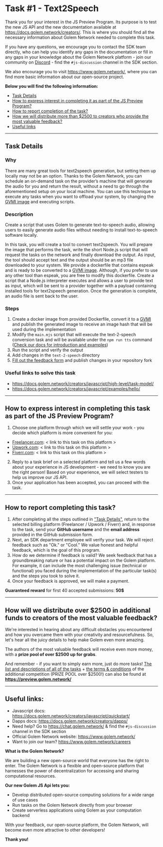 # Task #1 - Text2Speech

Thank you for your interest in the JS Preview Program. Its purpose is to test the new JS API and the new documentation 
available at https://docs.golem.network/creators/. This is where you should find all the necessary information about 
Golem Network needed to complete this task. 

If you have any questions, we encourage you to contact the SDK team directly, who can help you identify any gaps 
in the documentation or fill in any gaps in your knowledge about the Golem Network platform - join our community on 
[Discord](https://chat.golem.network/) - find the `#js-discussion` channel in the SDK section. 

We also encourage you to visit https://www.golem.network/, where you can find more basic information about our open-source project.

**Below you will find the following information:**

- [Task Details](#task-details)
- [How to express interest in completing it as part of the JS Preview Program?](#how-to-express-interest-in-completing-this-task-as-part-of-the-js-preview-program)
- [How to report completion of the task?](#how-to-report-completing-this-task)
- [How we will distribute more than $2500 to creators who provide the most valuable feedback?](#how-will-we-distribute-over-2500-in-additional-funds-to-creators-of-the-most-valuable-feedback)
- [Useful links](#useful-links-)

---

## Task Details


### Why

There are many great tools for text2speech generation, but setting them up locally may not be an option. Thanks to the Golem Network, you can schedule an on-demand task on the provider’s machine that will generate the audio for you and return the result, without a need to go through the aforementioned setup on your local machine. You can use this technique to execute any tasks when you want to offload your system, by changing the [GVMI image](https://handbook.golem.network/requestor-tutorials/vm-runtime/convert-a-docker-image-into-a-golem-image) and executing scripts.

### Description

Create a script that uses Golem to generate text-to-speech audio, allowing users to easily generate audio files without 
needing to install text-to-speech software locally. 

In this task, you will create a tool to convert text2speech. 
You will prepare the image that performs the task, write the short Node.js script that will request the tasks on the network and finally download the output. 
As input, the tool should accept text and the output should be an mp3 file downloaded to your system. 
We provide a dockerfile that contains espeak and is ready to be converted to a [GVMI image](https://handbook.golem.network/requestor-tutorials/vm-runtime/convert-a-docker-image-into-a-golem-image). 
Although, if you prefer to use any other tool than espeak, you are free to modify this dockerfile. 
Create a script that a Node.js interpreter executes and allows a user to provide text as input, which will be sent to 
a provider together with a payload containing installed tools for text2speech generation.
Once the generation is complete, an audio file is sent back to the user.

### Steps

1. Create a docker image from provided Dockerfile, convert it to a [GVMI](https://handbook.golem.network/requestor-tutorials/vm-runtime/convert-a-docker-image-into-a-golem-image) and publish the generated image to receive an image hash that will be used during the implementation
2. Modify the `main.mjs` script that will execute the text-2-speech conversion task and will be available under the `npm run tts` command ([Check our docs for introduction and examples](https://docs.golem.network/creators/javascript/high-level/))
3. Run the script and verify the output 
4. Add changes in the `text-2-speech` directory
5. [Fill out the feedback form](./FEEDBACK.md) and publish changes in your repository fork


### Useful links to solve this task

- https://docs.golem.network/creators/javascript/high-level/task-model/
- https://docs.golem.network/creators/javascript/examples/hello/

---

## How to express interest in completing this task as part of the JS Preview Program?

1. Choose one platform through which we will settle your work - you decide which platform is more convenient for you:
  - [Freelancer.com](https://freelancer.com): < link to this task on this platform >
  - [Upwork.com](https://upwork.com): < link to this task on this platform >
  - [Fiverr.com](https://fiverr.com): < link to this task on this platform >

2. Reply to a task brief on a selected platform and tell us a few words about your experience in JS development - we need to know you are the right person! Based on your experience, we will select testers to help us improve our JS API.
3. Once your application has been accepted, you can proceed with the task.

---

## How to report completing this task?

1. After completing all the steps outlined in ["Task Details"](#task-details), return to the selected billing platform (Freelancer / Upwork / Fiverr) and, in response to the task, send your **GitHub username** and the **email address** provided in the GitHub submission form.
2. Next, an SDK department employee will verify your task. We will reject feedback such as "Ok." or "Cool." We value honest and helpful feedback, which is the goal of this program.
3. How do we determine if feedback is valid? We seek feedback that has a groundbreaking nature or has a potential impact on the Golem platform. For example, it can include the most challenging issue (technical or functional) you faced during the implementation of the particular task(s) and the steps you took to solve it.
4. Once your feedback is approved, we will make a payment.

**Guaranteed reward** for first 40 accepted submissions: **50$**

---

## How will we distribute over $2500 in additional funds to creators of the most valuable feedback?

We're interested in hearing about any difficult obstacles you encountered and how you overcame them with your creativity 
and resourcefulness. So, let's hear all the juicy details to help make Golem even more amazing. 

The authors of the most valuable feedback will receive even more money, with a **prize pool of over $2500 up for grabs**.

And remember - if you want to simply earn more, just do more tasks! 
[The list and descriptions of all of the tasks](../../README.md#available-tasks) + [the terms & conditions](../../TERMS_AND_CONDITIONS.md) of the additional competition (PRIZE POOL over $2500!) 
can also be found at **https://preview.golem.network/**

---

## Useful links:

- Javascript docs: https://docs.golem.network/creators/javascript/quickstart/
- Dapps docs: https://docs.golem.network/creators/dapps/ 
- Need help? Go to https://chat.golem.network/ & find the `#js-discussion` channel in the SDK section
- Official Golem Network website: https://www.golem.network/
- Want to join our team? https://www.golem.network/careers 

**What is the Golem Network?**

We are building a new open-source world that everyone has the right to enter. 
The Golem Network is a flexible and open-source platform that harnesses the power of decentralization for 
accessing and sharing computational resources.

**Our new Golem JS Api lets you:**

- Develop distributed open-source computing solutions for a wide range of use cases
- Run tasks on the Golem Network directly from your browser
- Create serverless applications using Golem as your computation backend

With your feedback, our open-source platform, the Golem Network, will become even more attractive to other developers! 

**Thank you!**
